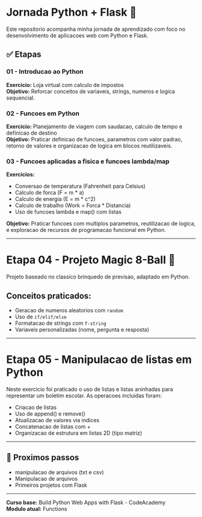 # Jornada Python + Flask 🚀

Este repositorio acompanha minha jornada de aprendizado com foco no desenvolvimento de aplicacoes web com Python e Flask.

## ✅ Etapas

### 01 - Introducao ao Python
**Exercicio:** Loja virtual com calculo de impostos  
**Objetivo:** Reforcar conceitos de variaveis, strings, numeros e logica sequencial.

### 02 - Funcoes em Python
**Exercicio:** Planejamento de viagem com saudacao, calculo de tempo e definicao de destino  
**Objetivo:** Praticar definicao de funcoes, parametros com valor padrao, retorno de valores e organizacao de logica em blocos reutilizaveis.

### 03 - Funcoes aplicadas a fisica e funcoes lambda/map
**Exercicios:**  
- Conversao de temperatura (Fahrenheit para Celsius)  
- Calculo de forca (F = m * a)  
- Calculo de energia (E = m * c^2)  
- Calculo de trabalho (Work = Forca * Distancia)  
- Uso de funcoes lambda e map() com listas  

**Objetivo:** Praticar funcoes com multiplos parametros, reutilizacao de logica, e exploracao de recursos de programacao funcional em Python.

---

# Etapa 04 - Projeto Magic 8-Ball 🎱

Projeto baseado no classico brinquedo de previsao, adaptado em Python.

## Conceitos praticados:

- Geracao de numeros aleatorios com `random`
- Uso de `if/elif/else`
- Formatacao de strings com `f-string`
- Variaveis personalizadas (nome, pergunta e resposta)


---

# Etapa 05 - Manipulacao de listas em Python

Neste exercicio foi praticado o uso de listas e listas aninhadas para representar um boletim escolar. As operacoes incluidas foram:

- Criacao de listas
- Uso de append() e remove()
- Atualizacao de valores via indices
- Concatenacao de listas com +
- Organizacao de estrutura em listas 2D (tipo matriz)

---




## 🚧 Proximos passos
- manipulacao de arquivos (txt e csv)
- Manipulacao de arquivos  
- Primeiros projetos com Flask

---

**Curso base:** Build Python Web Apps with Flask - CodeAcademy  
**Modulo atual:** Functions